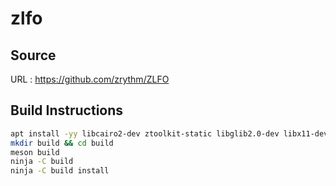 # zlfo

## Source
URL : https://github.com/zrythm/ZLFO

## Build Instructions
```sh
apt install -yy libcairo2-dev ztoolkit-static libglib2.0-dev libx11-dev librsvg2-dev
mkdir build && cd build
meson build
ninja -C build
ninja -C build install
```
